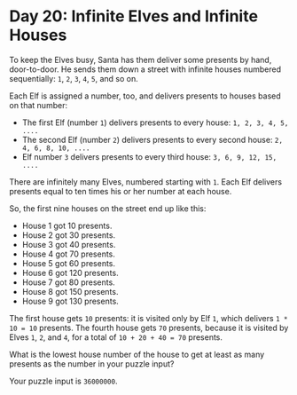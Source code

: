 # Day 20: Infinite Elves and Infinite Houses

To keep the Elves busy, Santa has them deliver some presents by hand, door-to-door. He sends them down a street with infinite houses numbered sequentially: `1`, `2`, `3`, `4`, `5`, and so on.

Each Elf is assigned a number, too, and delivers presents to houses based on that number:

* The first Elf (number `1`) delivers presents to every house: `1, 2, 3, 4, 5, ....`
* The second Elf (number `2`) delivers presents to every second house: `2, 4, 6, 8, 10, ....`
* Elf number `3` delivers presents to every third house: `3, 6, 9, 12, 15, ....`

There are infinitely many Elves, numbered starting with `1`. Each Elf delivers presents equal to ten times his or her number at each house.

So, the first nine houses on the street end up like this:

* House 1 got 10 presents.
* House 2 got 30 presents.
* House 3 got 40 presents.
* House 4 got 70 presents.
* House 5 got 60 presents.
* House 6 got 120 presents.
* House 7 got 80 presents.
* House 8 got 150 presents.
* House 9 got 130 presents.

The first house gets `10` presents: it is visited only by Elf `1`, which delivers `1 * 10 = 10` presents. The fourth house gets `70` presents, because it is visited by Elves `1`, `2`, and `4`, for a total of `10 + 20 + 40 = 70` presents.

What is the lowest house number of the house to get at least as many presents as the number in your puzzle input?

Your puzzle input is `36000000`.
